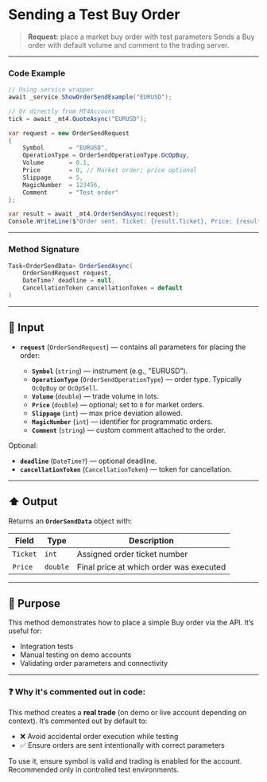 # Sending a Test Buy Order

> **Request:** place a market buy order with test parameters
> Sends a Buy order with default volume and comment to the trading server.

---

### Code Example

```csharp
// Using service wrapper
await _service.ShowOrderSendExample("EURUSD");

// Or directly from MT4Account
tick = await _mt4.QuoteAsync("EURUSD");

var request = new OrderSendRequest
{
    Symbol       = "EURUSD",
    OperationType = OrderSendOperationType.OcOpBuy,
    Volume       = 0.1,
    Price        = 0, // Market order; price optional
    Slippage     = 5,
    MagicNumber  = 123456,
    Comment      = "Test order"
};

var result = await _mt4.OrderSendAsync(request);
Console.WriteLine($"Order sent. Ticket: {result.Ticket}, Price: {result.Price}");
```

---

### Method Signature

```csharp
Task<OrderSendData> OrderSendAsync(
    OrderSendRequest request,
    DateTime? deadline = null,
    CancellationToken cancellationToken = default
)
```

---

## 🔽 Input

* **`request`** (`OrderSendRequest`) — contains all parameters for placing the order:

  * **`Symbol`** (`string`) — instrument (e.g., "EURUSD").
  * **`OperationType`** (`OrderSendOperationType`) — order type. Typically `OcOpBuy` or `OcOpSell`.
  * **`Volume`** (`double`) — trade volume in lots.
  * **`Price`** (`double`) — optional; set to `0` for market orders.
  * **`Slippage`** (`int`) — max price deviation allowed.
  * **`MagicNumber`** (`int`) — identifier for programmatic orders.
  * **`Comment`** (`string`) — custom comment attached to the order.

Optional:

* **`deadline`** (`DateTime?`) — optional deadline.
* **`cancellationToken`** (`CancellationToken`) — token for cancellation.

---

## ⬆️ Output

Returns an **`OrderSendData`** object with:

| Field    | Type     | Description                             |
| -------- | -------- | --------------------------------------- |
| `Ticket` | `int`    | Assigned order ticket number            |
| `Price`  | `double` | Final price at which order was executed |

---

## 🎯 Purpose

This method demonstrates how to place a simple Buy order via the API. It’s useful for:

* Integration tests
* Manual testing on demo accounts
* Validating order parameters and connectivity

---

### ❓ Why it's commented out in code:

This method creates a **real trade** (on demo or live account depending on context). It’s commented out by default to:

* ❌ Avoid accidental order execution while testing
* ✅ Ensure orders are sent intentionally with correct parameters

To use it, ensure symbol is valid and trading is enabled for the account. Recommended only in controlled test environments.
